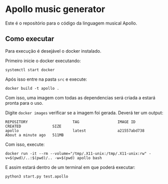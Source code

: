 # Apollo music generator

Este é o repositório para o código da linguagem musical Apollo.

## Como executar
Para execução é desejável o docker instalado.

Primeiro inicie o docker executando:

```systemctl start docker```

Após isso entre na pasta `src` e execute:

```docker build -t apollo .```

Com isso, uma imagem com todas as dependencias será criada a estará pronta para o uso.

Digite `docker images` verificar se a imagem foi gerada. Deverá ter um output:
```
REPOSITORY                    TAG                 IMAGE ID            CREATED              SIZE
apollo                        latest              a21557abd738        About a minute ago   511MB
```

Com isso, execute:

```docker run -it --rm --volume="/tmp/.X11-unix:/tmp/.X11-unix:rw" -v=$(pwd)/..:$(pwd)/.. -w=$(pwd) apollo bash```

E assim estará dentro de um terminal em que poderá executar:

```python3 start.py test.apollo```
